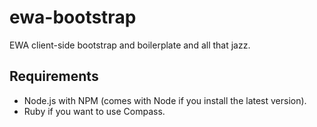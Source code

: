 # ewa-bootstrap

EWA client-side bootstrap and boilerplate and all that jazz.

## Requirements
* Node.js with NPM (comes with Node if you install the latest version).
* Ruby if you want to use Compass.
